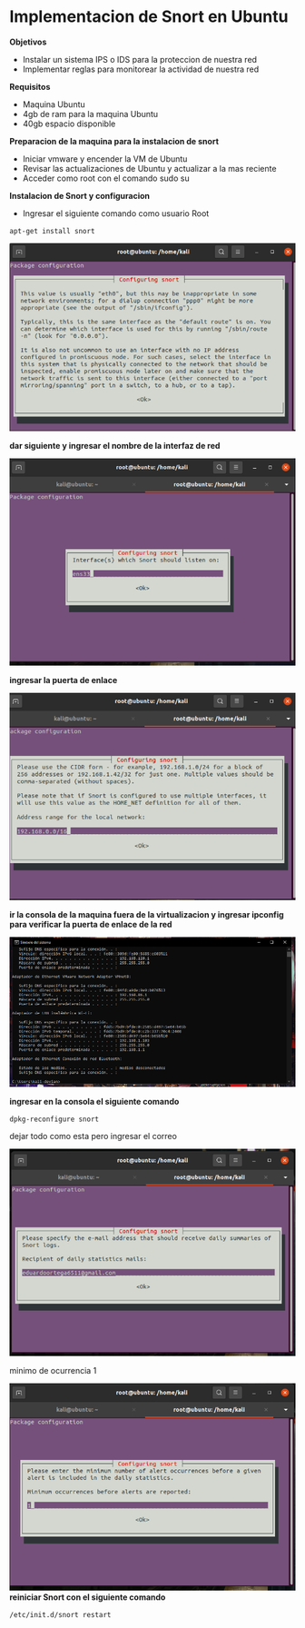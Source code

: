 Implementacion de Snort en Ubuntu
=================================

**Objetivos**
* Instalar un sistema IPS o IDS para la proteccion de nuestra red
* Implementar reglas para monitorear la actividad de nuestra red

**Requisitos**
* Maquina Ubuntu
* 4gb de ram para la maquina Ubuntu
* 40gb espacio disponible

**Preparacion de la maquina para la instalacion de snort**
* Iniciar vmware y encender la VM de Ubuntu
* Revisar las actualizaciones de Ubuntu y actualizar a la mas reciente
* Acceder como root con el comando sudo su

**Instalacion de Snort y configuracion** 
* Ingresar el siguiente comando como usuario Root
```
apt-get install snort
```
![alt text](https://github.com/jhonybustamante/Implementacion-Snort-Ubuntu/blob/d7e62ffdead4d774f1a70ad7fe463cc53f2d4ae2/proyecto1/instalacion%20de%20snort%20en%20ubuntu/1.PNG)

**dar siguiente y ingresar el nombre de la interfaz de red**

![alt text](https://github.com/jhonybustamante/Implementacion-Snort-Ubuntu/blob/fe236c1aa290b8c68b6b88eeab388c80139c4fe1/proyecto1/instalacion%20de%20snort%20en%20ubuntu/7.PNG)

**ingresar la puerta de enlace**

![alt text](https://github.com/jhonybustamante/Implementacion-Snort-Ubuntu/blob/fe236c1aa290b8c68b6b88eeab388c80139c4fe1/proyecto1/instalacion%20de%20snort%20en%20ubuntu/3.PNG)

**ir la consola de la maquina fuera de la virtualizacion y ingresar ipconfig para verificar la puerta de enlace de la red**

![alt text](https://github.com/jhonybustamante/Implementacion-Snort-Ubuntu/blob/fe236c1aa290b8c68b6b88eeab388c80139c4fe1/proyecto1/instalacion%20de%20snort%20en%20ubuntu/5.PNG)

**ingresar en la consola el siguiente comando**
```
dpkg-reconfigure snort
```
dejar todo como esta pero ingresar el correo

![alt text](https://github.com/jhonybustamante/Implementacion-Snort-Ubuntu/blob/5e9b0bbe948f867b342c265c300c6e5314f9b0d3/proyecto1/instalacion%20de%20snort%20en%20ubuntu/9.PNG)

minimo de ocurrencia 1

![alt text](https://github.com/jhonybustamante/Implementacion-Snort-Ubuntu/blob/5e9b0bbe948f867b342c265c300c6e5314f9b0d3/proyecto1/instalacion%20de%20snort%20en%20ubuntu/10.PNG)
**reiniciar Snort con el siguiente comando**
```
/etc/init.d/snort restart
```


